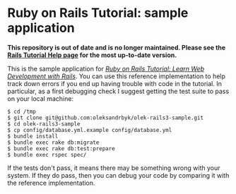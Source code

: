 # Ruby on Rails Tutorial: sample application

**This repository is out of date and is no longer maintained. Please see the [Rails Tutorial Help page](http://railstutorial.org/help) for the most up-to-date version.**


This is the sample application for
[*Ruby on Rails Tutorial: Learn Web Development with Rails*](http://railstutorial.org/). You can use this reference implementation to help track down errors if you end up having trouble with code in the tutorial. In particular, as a first debugging check I suggest getting the test suite to pass on your local machine:

    $ cd /tmp
    $ git clone git@github.com:oleksandrbyk/olek-rails3-sample.git
    $ cd olek-rails3-sample
    $ cp config/database.yml.example config/database.yml
    $ bundle install
    $ bundle exec rake db:migrate
    $ bundle exec rake db:test:prepare
    $ bundle exec rspec spec/

If the tests don't pass, it means there may be something wrong with your system. If they do pass, then you can debug your code by comparing it with the reference implementation.